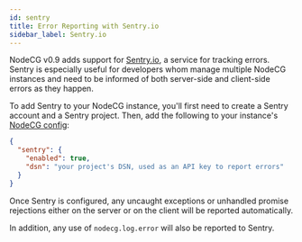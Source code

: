 ```yaml
---
id: sentry
title: Error Reporting with Sentry.io
sidebar_label: Sentry.io
---
```


NodeCG v0.9 adds support for [Sentry.io](https://sentry.io/), a service for tracking errors.
Sentry is especially useful for developers whom manage multiple NodeCG instances and need to be informed
of both server-side and client-side errors as they happen.

To add Sentry to your NodeCG instance, you'll first need to create a Sentry account and a Sentry project.
Then, add the following to your instance's [NodeCG config](nodecg-configuration):

```json
{
  "sentry": {
    "enabled": true,
    "dsn": "your project's DSN, used as an API key to report errors"
  }
}
```

Once Sentry is configured, any uncaught exceptions or unhandled promise rejections either on the server or on the client will be reported automatically.

In addition, any use of `nodecg.log.error` will also be reported to Sentry.

